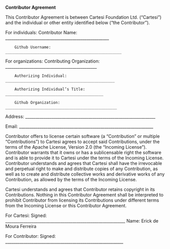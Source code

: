 **Contributor Agreement**

This Contributor Agreement is between Cartesi Foundation Ltd. (“Cartesi”) and the individual 
or other entity identified below (“the Contributor”).
 
For individuals:
       	Contributor Name: ___________________________________________________

       	Github Username: ___________________________________________________
 
For organizations:
       	Contributing Organization: _____________________________________________
 
       	Authorizing Individual: ________________________________________________
 
       	Authorizing Individual’s Title: ___________________________________________

       	Github Organization: _________________________________________________
 
 
Address: ________________________________________________________________
 
Email:  __________________________________________________________________
 
Contributor offers to license certain software (a “Contribution” or multiple “Contributions”) to 
Cartesi agrees to accept said Contributions, under the terms of the Apache License, Version 2.0 
(the “Incoming License”). Contributor warrants that it owns or has a sublicensable right the 
software and is able to provide it to Cartesi under the terms of the Incoming License.
Contributor understands and agrees that Cartesi shall have the irrevocable and perpetual right 
to make and distribute copies of any Contribution, as well as to create and distribute collective 
works and derivative works of any Contribution, as allowed by the terms of the Incoming License.

Cartesi understands and agrees that Contributor retains copyright in its Contributions. Nothing 
in this Contributor Agreement shall be interpreted to prohibit Contributor from licensing its 
Contributions under different terms from the Incoming License or this Contributor Agreement.
 
For Cartesi:
       	Signed: ___________________________________________________________
       	Name:   Erick de Moura Ferreira
 
For Contributor:
       	Signed: __________________________________________________________
